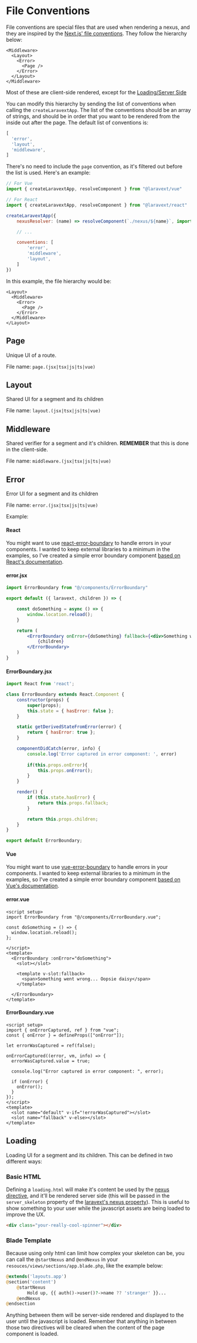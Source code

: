# File Conventions

File conventions are special files that are used when rendering a nexus, and they are inspired by the [Next.js' file conventions](https://nextjs.org/docs/app/building-your-application/routing#file-conventions). They follow the hierarchy below:

```
<Middleware>
  <Layout>
    <Error>
      <Page />
    </Error>
  </Layout>
</Middleware>
```

Most of these are client-side rendered, except for the [Loading/Server Side](/concepts/file-conventions?id=server-side-basic-html)

You can modify this hierarchy by sending the list of conventions when calling the `createLaravextApp`. The list of the conventions should be an array of strings, and should be in order that you want to be rendered from the inside out after the page. The default list of conventions is:

```javascript
[
  'error',
  'layout',
  'middleware',
]
```

There's no need to include the `page` convention, as it's filtered out before the list is used. Here's an example:

```javascript
// For Vue
import { createLaravextApp, resolveComponent } from "@laravext/vue"

// For React
import { createLaravextApp, resolveComponent } from "@laravext/react"

createLaravextApp({
    nexusResolver: (name) => resolveComponent(`./nexus/${name}`, import.meta.glob('./nexus/**/*')),

    // ...

    conventions: [
        'error',
        'middleware',
        'layout',
    ]
})
```

In this example, the file hierarchy would be:

```
<Layout>
  <Middleware>
    <Error>
      <Page />
    </Error>
  </Middleware>
</Layout>
```

## Page

Unique UI of a route.

File name: `page.(jsx|tsx|js|ts|vue)`

## Layout

Shared UI for a segment and its children

File name: `layout.(jsx|tsx|js|ts|vue)`

## Middleware

Shared verifier for a segment and it's children. **REMEMBER** that this is done in the client-side.

File name: `middleware.(jsx|tsx|js|ts|vue)`

## Error

Error UI for a segment and its children

File name: `error.(jsx|tsx|js|ts|vue)`

Example:

<!-- tabs:start -->

#### **React**

You might want to use [react-error-boundary](https://www.npmjs.com/package/react-error-boundary) to handle errors in your components. I wanted to keep external libraries to a minimum in the examples, so I've created a simple error boundary component [based on React's documentation](https://react.dev/reference/react/Component#catching-rendering-errors-with-an-error-boundary).

<!-- tabs:start -->

#### **error.jsx**

```jsx
import ErrorBoundary from "@/components/ErrorBoundary"

export default ({ laravext, children }) => {

    const doSomething = async () => {
        window.location.reload();
    }

    return (
        <ErrorBoundary onError={doSomething} fallback={<div>Something went wrong... Oopsie daisy</div>}>
            {children}
        </ErrorBoundary>
    )
}
```

#### **ErrorBoundary.jsx**

```jsx
import React from 'react';

class ErrorBoundary extends React.Component {
    constructor(props) {
        super(props);
        this.state = { hasError: false };
    }

    static getDerivedStateFromError(error) {
        return { hasError: true };
    }

    componentDidCatch(error, info) {
        console.log('Error captured in error component: ', error)
        
        if(this.props.onError){
            this.props.onError();
        }
    }

    render() {
        if (this.state.hasError) {
            return this.props.fallback;
        }

        return this.props.children;
    }
}

export default ErrorBoundary;
```

<!-- tabs:end -->

#### **Vue**

You might want to use [vue-error-boundary](https://www.npmjs.com/package/vue-error-boundary) to handle errors in your components. I wanted to keep external libraries to a minimum in the examples, so I've created a simple error boundary component [based on Vue's documentation](https://vuejs.org/error-reference/).

<!-- tabs:start -->

#### **error.vue**

```vue
<script setup>
import ErrorBoundary from "@/components/ErrorBoundary.vue";

const doSomething = () => {
  window.location.reload();
};

</script>
<template>
  <ErrorBoundary :onError="doSomething">
    <slot></slot>

    <template v-slot:fallback>
      <span>Something went wrong... Oopsie daisy</span>
    </template>
    
  </ErrorBoundary>
</template>
```

#### **ErrorBoundary.vue**

```vue
<script setup>
import { onErrorCaptured, ref } from "vue";
const { onError } = defineProps(["onError"]);

let errorWasCaptured = ref(false);

onErrorCaptured((error, vm, info) => {
  errorWasCaptured.value = true;

  console.log("Error captured in error component: ", error);

  if (onError) {
    onError();
  }
});
</script>
<template>
  <slot name="default" v-if="!errorWasCaptured"></slot>
  <slot name="fallback" v-else></slot>
</template>
```

<!-- tabs:end -->

<!-- tabs:end -->

## Loading

Loading UI for a segment and its children. This can be defined in two different ways:

### Basic HTML

Defining a `loading.html` will make it's content be used by the [nexus directive](/tools/blade-directives?id=nexus), and it'll be rendered server side (this will be passed in the `server_skeleton` property of the [laravext's nexus property](/concepts/laravext-prop)). This is useful to show something to your user while the javascript assets are being loaded to improve the UX.

```html
<div class="your-really-cool-spinner"></div>
```

### Blade Template

Because using only html can limit how complex your skeleton can be, you can call the `@startNexus` and `@endNexus` in your `resouces/views/sections/app.blade.php`, like the example below:

```php
@extends('layouts.app')
@section('content')
    @startNexus
        Hold up, {{ auth()->user()?->name ?? 'stranger' }}...
    @endNexus
@endsection
```

Anything between them will be server-side rendered and displayed to the user until the javascript is loaded. Remember that anything in between those two directives will be cleared when the content of the page component is loaded.
